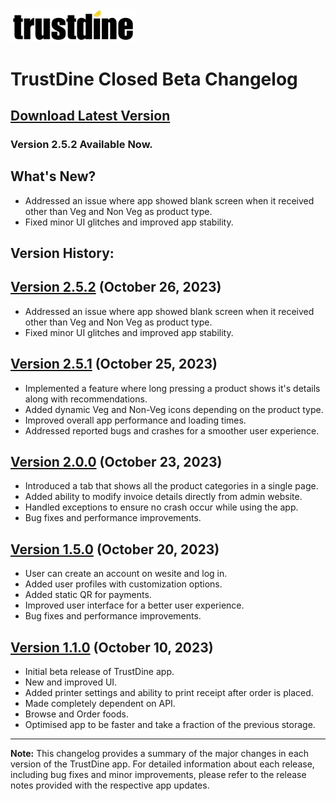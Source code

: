 <img src="../assets/trustdine_logo.png" alt="TrustDine Logo" width="200px"/>





# TrustDine Closed Beta Changelog

## [Download Latest Version](https://github.com/MdShahnawazSheikh/trustdine-closed-beta/raw/main/release/closed-beta-2.5.2.apk)
### Version 2.5.2 Available Now.

## What's New?
- Addressed an issue where app showed blank screen when it received other than Veg and Non Veg as product type.
- Fixed minor UI glitches and improved app stability.

## Version History:
## [Version 2.5.2](#) (October 26, 2023)
- Addressed an issue where app showed blank screen when it received other than Veg and Non Veg as product type.
- Fixed minor UI glitches and improved app stability.

## [Version 2.5.1](#) (October 25, 2023)
- Implemented a feature where long pressing a product shows it's details along with recommendations.
- Added dynamic Veg and Non-Veg icons depending on the product type.
- Improved overall app performance and loading times.
- Addressed reported bugs and crashes for a smoother user experience.

## [Version 2.0.0](#) (October 23, 2023)
- Introduced a tab that shows all the product categories in a single page.
- Added ability to modify invoice details directly from admin website.
- Handled exceptions to ensure no crash occur while using the app.
- Bug fixes and performance improvements.

## [Version 1.5.0](#) (October 20, 2023)
- User can create an account on wesite and log in.
- Added user profiles with customization options.
- Added static QR for payments.
- Improved user interface for a better user experience.
- Bug fixes and performance improvements.

## [Version 1.1.0](#) (October 10, 2023)
- Initial beta release of TrustDine app.
- New and improved UI.
- Added printer settings and ability to print receipt after order is placed.
- Made completely dependent on API.
- Browse and Order foods.
- Optimised app to be faster and take a fraction of the previous storage.

---

**Note:** This changelog provides a summary of the major changes in each version of the TrustDine app. For detailed information about each release, including bug fixes and minor improvements, please refer to the release notes provided with the respective app updates.